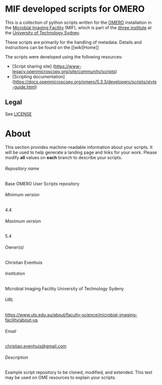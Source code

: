 MIF developed scripts for OMERO
===========================

This is a collection of python scripts written for 
the [OMERO](https://www.openmicroscopy.org/omero/) installation in the 
[Microbial Imaging Facility](https://www.uts.edu.au/about/faculty-science/microbial-imaging-facility/about-us) (MIF),
which is part of the [ithree institute](https://www.uts.edu.au/research-and-teaching/our-research/ithree-institute)
at the [University of Technology Sydney](ihttps://www.uts.edu.au).

These scripts are primarily for the handling of metadata.  Details and instructions can be found on the [[wiki|Home]]

The scripts were developed using the following resources:

* [Script sharing site]
(https://www-legacy.openmicroscopy.org/site/community/scripts)
* [Scripting documentation]
(https://docs.openmicroscopy.org/omero/5.3.3/developers/scripts/style-guide.html)


Legal
-----

See [LICENSE](LICENSE)


# About #
This section provides machine-readable information about your scripts.
It will be used to help generate a landing page and links for your work.
Please modify **all** values on **each** branch to describe your scripts.

###### Repository name ######
Base OMERO User Scripts repository

###### Minimum version ######
4.4

###### Maximum version ######
5.4

###### Owner(s) ######
Christian Evenhuis

###### Institution ######
Microbial Imaging Facility
University of Technology Sydeny

###### URL ######
https://www.uts.edu.au/about/faculty-science/microbial-imaging-facility/about-us

###### Email ######
christian.evenhuis@gmail.com

###### Description ######
Example script repository to be cloned, modified, and extended.
This text may be used on OME resources to explain your scripts.

